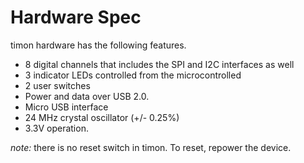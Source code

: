 # Hardware Spec

timon hardware has the following features.

- 8 digital channels that includes the SPI and I2C interfaces as well
- 3 indicator LEDs controlled from the microcontrolled
- 2 user switches
- Power and data over USB 2.0.
- Micro USB interface
- 24 MHz crystal oscillator (+/- 0.25%)
- 3.3V operation.

*note:* there is no reset switch in timon. To reset, repower the device.

